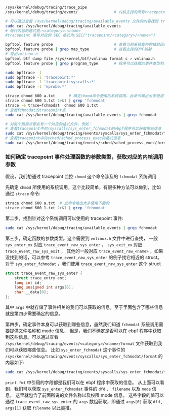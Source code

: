 ```bash
/sys/kernel/debug/tracing/trace_pipe
/sys/kernel/debug/tracing/event/				# 内核支持的所有tracepoint的定义

# 可以通过查看 /sys/kernel/debug/tracing/available_events 文件的内容找到 tracepoint 可监控的事件。
sudo cat /sys/kernel/debug/tracing/available_events
# 每行内容的格式是:<category>:<name>
#tracepoint 事件对应的 SEC 格式为:SEC("tracepoint/<category>/<name>")

bpftool feature probe 							# 查看当前系统支持的辅助函数列表。
bpftool feature probe | grep map_type			# 查看支持的BPF映射
# 导出vmlinux.h
bpftool btf dump file /sys/kernel/btf/vmlinux format c > vmlinux.h
bpftool feature probe | grep program_type		# 程序可以挂载的事件类型和事件参数

sudo bpftrace -l
sudo bpftrace -l 'tracepoint:*' 
sudo bpftrace -l 'tracepoint:syscalls:*'
sudo bpftrace -l 'kprobe:*'

strace chmod 600 a.txt		# 确定chmod命令使用的系统调用，此命令输出太多使用下面的
strace chmod 600 1.txt 2>&1 | grep 'fchmodat'
strace -e trace=fchmodat  chmod 600 1.txt
# 查看fchmodat的tracepoint点
sudo cat /sys/kernel/debug/tracing/available_events | grep fchmodat	

# 对每个跟踪点都会有一个对应的格式文件，例如：
# 查看tracepoint中的/syscalls/sys_enter_fchmodat的ebpf程序可以获取哪些信息
sudo cat /sys/kernel/debug/tracing/events/syscalls/sys_enter_fchmodat/format
# 查看tracepoint中的sched/sched_process_exec的格式信息
sudo cat /sys/kernel/debug/tracing/events/sched/sched_process_exec/format
```



### 如何确定 tracepoint 事件处理函数的参数类型，获取对应的内核调用参数

假设，我们想通过 tracepoint 监控 `chmod` 这个命令涉及的 `fchmodat` 系统调用

先确定 `chmod` 所使用的系统调用，这个比较简单，有很多种方法可以做到，比如通过 `strace` 命令:

```bash
strace chmod 600 a.txt	# 此命令输出太多使用下面的
strace chmod 600 1.txt 2>&1 | grep 'fchmodat'
```

第二步，找到针对这个系统调用可以使用的 tracepoint 事件:

```bash
sudo cat /sys/kernel/debug/tracing/available_events | grep fchmodat
```

第三步，确定函数的参数类型。这个需要到 `vmlinux.h` 文件中进行查找， 一般 `sys_enter_xx` 对应 `trace_event_raw_sys_enter` ， `sys_exit_xx` 对应 `trace_event_raw_sys_exit` ， 其他的一般对应 `trace_event_raw_<name>` ，如果没找到的话，可以参考 `trace_event_raw_sys_enter` 的例子找它相近的 struct。 对于 `sys_enter_fchmodat` ，我们使用 `trace_event_raw_sys_enter` 这个 struct

```c
struct trace_event_raw_sys_enter {
    struct trace_entry ent;
    long int id;
    long unsigned int args[6];
    char __data[0];
};
```

其中 `args` 中就存储了事件相关的我们可以获取的信息，至于里面包含了哪些信息就是第四步需要确定的信息。

第四步，确定事件本身可以获取到哪些信息，虽然我们知道 `fchmodat` 系统调用需要提供文件名称和 mode 信息， 但是，我们不确定是否可以在 ebpf 程序中获取到这些信息。可以通过查看 `/sys/kernel/debug/tracing/events/<category>/<name>/format` 文件获取到我们可以获取哪些信息。 比如 `sys_enter_fchmodat` 这个事件的 `/sys/kernel/debug/tracing/events/syscalls/sys_enter_fchmodat/format` 的内容如下:

```bash
sudo cat /sys/kernel/debug/tracing/events/syscalls/sys_enter_fchmodat/format
```

`print fmt` 中引用的字段都是我们可以在 ebpf 程序中获取的信息。 从上面可以看到，我们可以获取 `sys_enter_fchmodat` 事件的 `dfd` 、 `filename` 以及 `mode` 信息， 这里就包含了前面所说的文件名称以及权限 mode 信息。 这些字段的值可以通过 `trace_event_raw_sys_enter` 的 `args` 数组获取，即通过 `args[0]` 获取 `dfd` , `args[1]` 获取 `filename` 以此类推。
